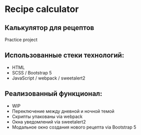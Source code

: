 # Recipe calculator
## Калькулятор для рецептов
Practice project

## Использованные стеки технологий:

- HTML
- SCSS / Bootstrap 5
- JavaScript / webpack / sweetalert2

## Реализованный функционал:

- WIP
- Переключение между дневной и ночной темой
- Скрипты упакованы via webpack
- Окна уведомлений via sweetalert2
- Модальное окно создания нового рецепта via Bootstrap 5
